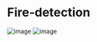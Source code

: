 # Fire-detection
![image](https://user-images.githubusercontent.com/65561176/224512136-1689f4ce-4505-47d5-b067-2a61859df73c.png)
![image](https://user-images.githubusercontent.com/65561176/224512162-e6d6348e-7bbd-4175-9629-4eea68baf2d9.png)
